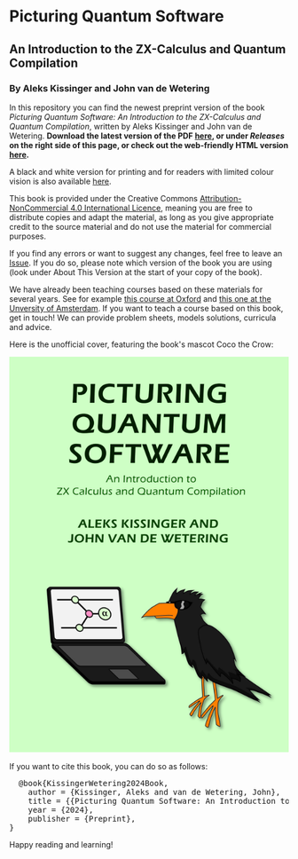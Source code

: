 # Picturing Quantum Software
## An Introduction to the ZX-Calculus and Quantum Compilation
### By Aleks Kissinger and John van de Wetering

In this repository you can find the newest preprint version of the book *Picturing Quantum Software: An Introduction to the ZX-Calculus and Quantum Compilation*, written by Aleks Kissinger and John van de Wetering. <b>Download the latest version of the PDF [here](https://github.com/zxcalc/book/releases/latest/download/pqs.pdf), or under _Releases_ on the right side of this page, or check out the web-friendly HTML version [here](https://zxcalc.github.io/book/html/main_html.html).</b>

A black and white version for printing and for readers with limited colour vision is also available [here](https://github.com/zxcalc/book/releases/latest/download/pqs-bw.pdf).

This book is provided under the Creative Commons [Attribution-NonCommercial 4.0 International Licence](https://creativecommons.org/licenses/by-nc/4.0/), meaning you are free to distribute copies and adapt the material, as long as you give appropriate credit to the source material and do not use the material for commercial purposes.

If you find any errors or want to suggest any changes, feel free to leave an [Issue](https://github.com/zxcalc/book/issues). If you do so, please note which version of the book you are using (look under About This Version at the start of your copy of the book).

We have already been teaching courses based on these materials for several years. See for example [this course at Oxford](https://www.cs.ox.ac.uk/teaching/courses/2023-2024/qsoft/) and [this one at the Unversity of Amsterdam](https://studiegids.uva.nl/xmlpages/page/2024-2025-en/search-course/course/119920). If you want to teach a course based on this book, get in touch! We can provide problem sheets, models solutions, curricula and advice.

Here is the unofficial cover, featuring the book's mascot Coco the Crow:

![Picturing Quantum Software cover featuring Coco the crow](PQS-cover.png)

If you want to cite this book, you can do so as follows:
<pre>
  @book{KissingerWetering2024Book,
    author = {Kissinger, Aleks and van de Wetering, John},
    title = {{Picturing Quantum Software: An Introduction to the ZX-Calculus and Quantum Compilation}},
    year = {2024},
    publisher = {Preprint},
}
</pre>

Happy reading and learning!
